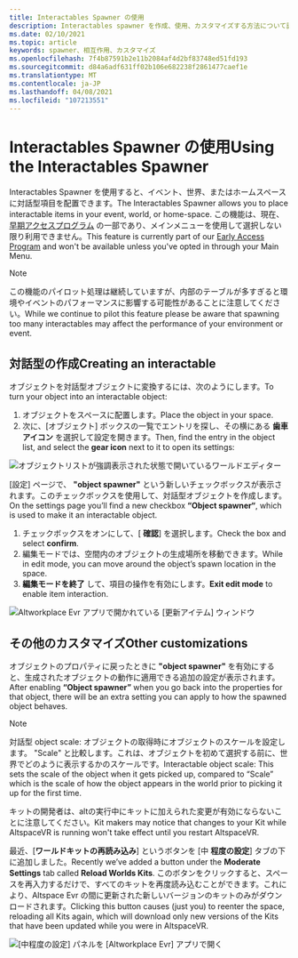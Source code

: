 ```yaml
---
title: Interactables Spawner の使用
description: Interactables spawner を作成、使用、カスタマイズする方法について説明します。これらの項目は、Altspaces Evr スペースに配置します。
ms.date: 02/10/2021
ms.topic: article
keywords: spawner、相互作用、カスタマイズ
ms.openlocfilehash: 7f4b87591b2e11b2084af4d2bf83748ed51fd193
ms.sourcegitcommit: d84a6adf631ff02b106e682238f2861477caef1e
ms.translationtype: MT
ms.contentlocale: ja-JP
ms.lasthandoff: 04/08/2021
ms.locfileid: "107213551"
---
```

# <a name="using-the-interactables-spawner"></a><span data-ttu-id="c3feb-104">Interactables Spawner の使用</span><span class="sxs-lookup"><span data-stu-id="c3feb-104">Using the Interactables Spawner</span></span>

<span data-ttu-id="c3feb-105">Interactables Spawner を使用すると、イベント、世界、またはホームスペースに対話型項目を配置できます。</span><span class="sxs-lookup"><span data-stu-id="c3feb-105">The Interactables Spawner allows you to place interactable items in your event, world, or home-space.</span></span> <span data-ttu-id="c3feb-106">この機能は、現在、 [早期アクセスプログラム](../world-building/early-access.md) の一部であり、メインメニューを使用して選択しない限り利用できません。</span><span class="sxs-lookup"><span data-stu-id="c3feb-106">This feature is currently part of our [Early Access Program](../world-building/early-access.md) and won't be available unless you've opted in through your Main Menu.</span></span>

> [!NOTE]
> <span data-ttu-id="c3feb-107">この機能のパイロット処理は継続していますが、内部のテーブルが多すぎると環境やイベントのパフォーマンスに影響する可能性があることに注意してください。</span><span class="sxs-lookup"><span data-stu-id="c3feb-107">While we continue to pilot this feature please be aware that spawning too many interactables may affect the performance of your environment or event.</span></span> 

## <a name="creating-an-interactable"></a><span data-ttu-id="c3feb-108">対話型の作成</span><span class="sxs-lookup"><span data-stu-id="c3feb-108">Creating an interactable</span></span>

<span data-ttu-id="c3feb-109">オブジェクトを対話型オブジェクトに変換するには、次のようにします。</span><span class="sxs-lookup"><span data-stu-id="c3feb-109">To turn your object into an interactable object:</span></span>

1. <span data-ttu-id="c3feb-110">オブジェクトをスペースに配置します。</span><span class="sxs-lookup"><span data-stu-id="c3feb-110">Place the object in your space.</span></span>
2. <span data-ttu-id="c3feb-111">次に、[オブジェクト] ボックスの一覧でエントリを探し、その横にある **歯車アイコン** を選択して設定を開きます。</span><span class="sxs-lookup"><span data-stu-id="c3feb-111">Then, find the entry in the object list, and select the **gear icon** next to it to open its settings:</span></span>

![オブジェクトリストが強調表示された状態で開いているワールドエディター](images/interactables-spawner-img-01.png)

<span data-ttu-id="c3feb-113">[設定] ページで、 **"object spawner"** という新しいチェックボックスが表示されます。このチェックボックスを使用して、対話型オブジェクトを作成します。</span><span class="sxs-lookup"><span data-stu-id="c3feb-113">On the settings page you’ll find a new checkbox **“Object spawner“**, which is used to make it an interactable object.</span></span>

1. <span data-ttu-id="c3feb-114">チェックボックスをオンにして、[ **確認**] を選択します。</span><span class="sxs-lookup"><span data-stu-id="c3feb-114">Check the box and select **confirm**.</span></span>
2. <span data-ttu-id="c3feb-115">編集モードでは、空間内のオブジェクトの生成場所を移動できます。</span><span class="sxs-lookup"><span data-stu-id="c3feb-115">While in edit mode, you can move around the object’s spawn location in the space.</span></span>
3. <span data-ttu-id="c3feb-116">**編集モードを終了** して、項目の操作を有効にします。</span><span class="sxs-lookup"><span data-stu-id="c3feb-116">**Exit edit mode** to enable item interaction.</span></span>

![Altworkplace Evr アプリで開かれている [更新アイテム] ウィンドウ](images/interactables-spawner-img-02.png)

## <a name="other-customizations"></a><span data-ttu-id="c3feb-118">その他のカスタマイズ</span><span class="sxs-lookup"><span data-stu-id="c3feb-118">Other customizations</span></span>

<span data-ttu-id="c3feb-119">オブジェクトのプロパティに戻ったときに **"object spawner"** を有効にすると、生成されたオブジェクトの動作に適用できる追加の設定が表示されます。</span><span class="sxs-lookup"><span data-stu-id="c3feb-119">After enabling **“Object spawner”** when you go back into the properties for that object, there will be an extra setting you can apply to how the spawned object behaves.</span></span>

> [!NOTE]
> <span data-ttu-id="c3feb-120">対話型 object scale: オブジェクトの取得時にオブジェクトのスケールを設定します。 "Scale" と比較します。これは、オブジェクトを初めて選択する前に、世界でどのように表示するかのスケールです。</span><span class="sxs-lookup"><span data-stu-id="c3feb-120">Interactable object scale: This sets the scale of the object when it gets picked up, compared to “Scale” which is the scale of how the object appears in the world prior to picking it up for the first time.</span></span>

<span data-ttu-id="c3feb-121">キットの開発者は、altの実行中にキットに加えられた変更が有効にならないことに注意してください。</span><span class="sxs-lookup"><span data-stu-id="c3feb-121">Kit makers may notice that changes to your Kit while AltspaceVR is running won't take effect until you restart AltspaceVR.</span></span>

<span data-ttu-id="c3feb-122">最近、[**ワールドキットの再読み込み**] というボタンを [中 **程度の設定**] タブの下に追加しました。</span><span class="sxs-lookup"><span data-stu-id="c3feb-122">Recently we’ve added a button under the **Moderate Settings** tab called **Reload Worlds Kits**.</span></span> <span data-ttu-id="c3feb-123">このボタンをクリックすると、スペースを再入力するだけで、すべてのキットを再度読み込むことができます。これにより、Altspace Evr の間に更新された新しいバージョンのキットのみがダウンロードされます。</span><span class="sxs-lookup"><span data-stu-id="c3feb-123">Clicking this button causes (just you) to reenter the space, reloading all Kits again, which will download only new versions of the Kits that have been updated while you were in AltspaceVR.</span></span>

![[中程度の設定] パネルを [Altworkplace Evr] アプリで開く](images/interactables-spawner-img-03.png)